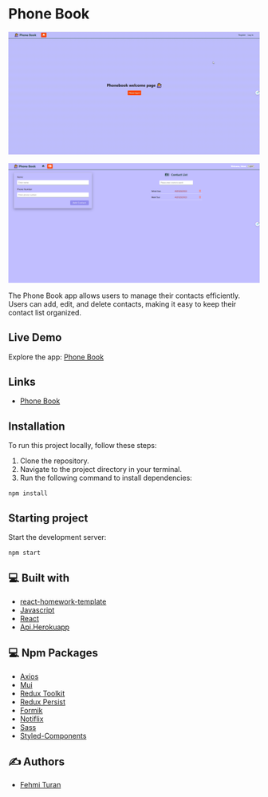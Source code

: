 # Phone Book

![Phone Book Demo](https://github.com/fehmituran/goit-react-hw-08-phonebook/blob/main/src/img/phonebook.gif)

![Phone Book Screenshot](https://github.com/fehmituran/goit-react-hw-08-phonebook/blob/main/src/img/phonebook.PNG)

The Phone Book app allows users to manage their contacts efficiently. Users can add, edit, and delete contacts, making it easy to keep their contact list organized.

## Live Demo

Explore the app: [Phone Book](https://fehmituran.github.io/goit-react-hw-08-phonebook/)

## Links

- [Phone Book](https://fehmituran.github.io/goit-react-hw-08-phonebook)

## Installation

To run this project locally, follow these steps:

1. Clone the repository.
2. Navigate to the project directory in your terminal.
3. Run the following command to install dependencies:

```
npm install
```

## Starting project

Start the development server:

```
npm start
```

## :computer: Built with

- [react-homework-template](https://github.com/goitacademy/react-homework-template)
- [Javascript](https://javascript.info/)
- [React](https://react.dev/learn)
- [Api.Herokuapp](https://connections-api.herokuapp.com/docs/)

## :computer: Npm Packages

- [Axios](https://axios-http.com/)
- [Mui](https://mui.com/material-ui/)
- [Redux Toolkit](https://redux-toolkit.js.org/)
- [Redux Persist](https://www.npmjs.com/package/redux-persist)
- [Formik](https://formik.org/)
- [Notiflix](https://github.com/notiflix/Notiflix#readme)
- [Sass](https://sass-lang.com/install/)
- [Styled-Components](https://styled-components.com/)

## :writing_hand: Authors

- [Fehmi Turan](https://github.com/fehmituran)
